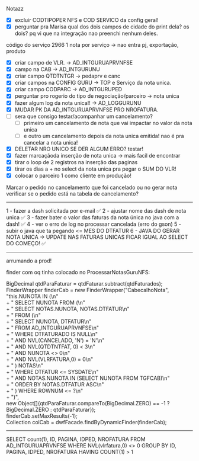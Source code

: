 Notazz
- [x] excluir CODTIPOPER NFS e COD SERVICO da config geral!
- [x] perguntar pra Marisa qual dos dois campos de cidade do print dela? os dois? pq vi que na integração nao preenchi nenhum deles.

código do serviço 2966
 1 nota por serviço → nao entra pj, exportação, produto

- [x] criar campo de VLR. → AD_INTGURUAPRVNFSE
- [x] campo na CAB → AD_INTGURUNU
- [x] criar campo QTDTNTGR → pedaprv e canc
- [x] criar campos na CONFIG GURU → TOP e Serviço da nota unica.
- [x] criar campo CODPARC → AD_INTGURUPED
- [x] perguntar pro rogerio do tipo de negociação/parceiro → nota unica
- [x] fazer algum log da nota unica!! → AD_LOGGURUNU
- [x] MUDAR PK DA AD_INTGURUAPRVNFSE PRO NROFATURA.
- [ ] sera que consigo testar/acompanhar um cancelamento?
	- [ ] primeiro um cancelamento de nota que vai impactar no valor da nota unica
	- [ ] e outro um cancelamento depois da nota unica emitida! nao é pra cancelar a nota unica!
- [x] DELETAR NRO UNICO SE DER ALGUM ERRO? testar!
- [x] fazer marcaçãoda inserção de nota unica → mais facil de encontrar
- [x] tirar o loop de 2 registros na inserção das paginas
- [x] tirar os dias a + no select da nota unica pra pegar o SUM DO VLR!
- [x] colocar o parceiro 1 como cliente em produção!

Marcar o pedido no cancelamento que foi cancelado ou no gerar nota verificar se o pedido está na tabela de cancelamento?

---

1 - fazer a dash solicitada por e-mail ✅
2 - ajustar nome das dash de nota unica ✅
3 - fazer bater o valor das faturas da nota única no java com a dash! ✅
4 - ver o erro de log no processar cancelada (erro do gson) 
5 - subir o java que ta pegando <= MES DO DTFATUR
6 - JAVA DO GERAR NOTA UNICA → UPDATE NAS FATURAS UNICAS FICAR IGUAL AO SELECT DO COMEÇO! ✅

---

arrumando a prod!

finder com oq tinha colocado no ProcessarNotasGuruNFS:

BigDecimal qtdParaFaturar = qtdFaturar.subtract(qtdFaturados);  
FinderWrapper finderCab = new FinderWrapper("CabecalhoNota",  
        "this.NUNOTA IN (\n"  
                + "  SELECT NUNOTA FROM (\n"  
                + "    SELECT NOTAS.NUNOTA, NOTAS.DTFATUR\n"  
                + "    FROM (\n"  
                + "      SELECT NUNOTA, DTFATUR\n"  
                + "      FROM AD_INTGURUAPRVNFSE\n"  
                + "      WHERE DTFATURADO IS NULL\n"  
                + "        AND NVL(CANCELADO, 'N') = 'N'\n"  
                + "        AND NVL(QTDTNTFAT, 0) < 3\n"  
                + "        AND NUNOTA <> 0\n"  
                + "        AND NVL(VLRFATURA,0) = 0\n"  
                + "    ) NOTAS\n"  
                + "    WHERE DTFATUR <= SYSDATE\n"  
                + "      AND NOTAS.NUNOTA IN (SELECT NUNOTA FROM TGFCAB)\n"  
                + "    ORDER BY NOTAS.DTFATUR ASC\n"  
                + "  ) WHERE ROWNUM <= ?\n"  
                + ")",  
        new Object[]{qtdParaFaturar.compareTo(BigDecimal.ZERO) == -1 ? BigDecimal.ZERO : qtdParaFaturar});  
finderCab.setMaxResults(-1);  
Collection<PersistentLocalEntity> colCab = dwfFacade.findByDynamicFinder(finderCab);

-----


SELECT count(1), ID,
PAGINA,
IDPED,
NROFATURA FROM AD_INTGURUAPRVNFSE WHERE NVL(vlrfatura,0) <> 0
GROUP BY ID,
PAGINA,
IDPED,
NROFATURA
HAVING COUNT(1) > 1